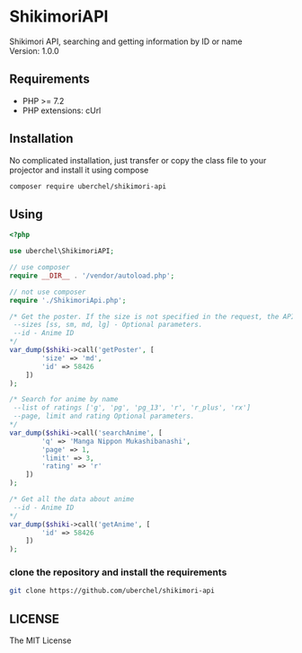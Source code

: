 # ShikimoriAPI
Shikimori API, searching and getting information by ID or name  
Version: 1.0.0  


## Requirements
- PHP >= 7.2
- PHP extensions: cUrl 


## Installation
No complicated installation, just transfer or copy the class file to your projector and install it using compose
```bash
composer require uberchel/shikimori-api
```

## Using
```php
<?php

use uberchel\ShikimoriAPI;

// use composer
require __DIR__ . '/vendor/autoload.php';

// not use composer
require './ShikimoriApi.php';

/* Get the poster. If the size is not specified in the request, the API returns an array with all sizes.
 --sizes [ss, sm, md, lg] - Optional parameters.
 --id - Anime ID
*/
var_dump($shiki->call('getPoster', [
        'size' => 'md', 
        'id' => 58426
    ])
);

/* Search for anime by name
 --list of ratings ['g', 'pg', 'pg_13', 'r', 'r_plus', 'rx']
 --page, limit and rating Optional parameters.
*/
var_dump($shiki->call('searchAnime', [
        'q' => 'Manga Nippon Mukashibanashi',
        'page' => 1,
        'limit' => 3,
        'rating' => 'r'
    ])
);

/* Get all the data about anime
 --id - Anime ID
*/
var_dump($shiki->call('getAnime', [
        'id' => 58426
    ])
);

```

### clone the repository and install the requirements
```bash
git clone https://github.com/uberchel/shikimori-api
```

## LICENSE
The MIT License